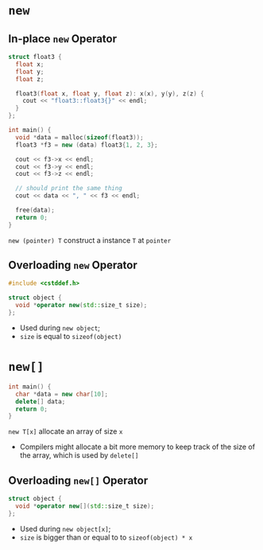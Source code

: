 # `new`

## In-place `new` Operator

```cpp
struct float3 {
  float x;
  float y;
  float z;

  float3(float x, float y, float z): x(x), y(y), z(z) {
    cout << "float3::float3{}" << endl;
  }
};

int main() {
  void *data = malloc(sizeof(float3));
  float3 *f3 = new (data) float3{1, 2, 3};

  cout << f3->x << endl;
  cout << f3->y << endl;
  cout << f3->z << endl;

  // should print the same thing
  cout << data << ", " << f3 << endl;

  free(data);
  return 0;
}
```

`new (pointer) T` construct a instance `T` at `pointer`

## Overloading `new` Operator

```cpp
#include <cstddef.h>

struct object {
  void *operator new(std::size_t size);
};
```

- Used during `new object`;
- `size` is equal to `sizeof(object)`

# `new[]`

```cpp
int main() {
  char *data = new char[10];
  delete[] data;
  return 0;
}
```

`new T[x]` allocate an array of size `x`

- Compilers might allocate a bit more memory to keep track of the size of the
  array, which is used by `delete[]`

## Overloading `new[]` Operator

```cpp
struct object {
  void *operator new[](std::size_t size);
};
```

- Used during `new object[x]`;
- `size` is bigger than or equal to to `sizeof(object) * x`
